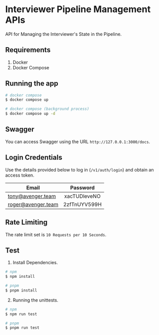 # Interviewer Pipeline Management APIs

API for Managing the Interviewer's State in the Pipeline.

## Requirements

1. Docker
2. Docker Compose

## Running the app

```bash
# docker compose
$ docker compose up

# docker compose (background process)
$ docker compose up -d
```

## Swagger

You can access Swagger using the URL `http://127.0.0.1:3000/docs`.

## Login Credentials

Use the details provided below to log in (`/v1/auth/login`) and obtain an access token.

| Email              |   Password   |
| ------------------ | :----------: |
| tony@avenger.team  | xacTUDleveNO |
| roger@avenger.team | 2zfTnUYV599H |

## Rate Limiting

The rate limit set is `10 Requests per 10 Seconds`.

## Test

1. Install Dependencies.

```bash
# npm
$ npm install

# pnpm
$ pnpm install
```

2. Running the unittests.

```bash
# npm
$ npm run test

# pnpm
$ pnpm run test
```
